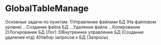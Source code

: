 # GlobalTableManage

Основные задачи по пунктам:
1)Управление файлами БД (На файловом уровне)
...Создание файла БД
...Удаление файла
...Копирование
2)Логирование БД (Лог)
3)Внутреннее управление БД (Создание удаление итд)
4)Набор запросов к БД (Запросы)
